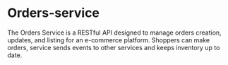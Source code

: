 # Orders-service
The Orders Service is a RESTful API designed to manage orders creation, updates, and listing for an e-commerce platform. Shoppers can make orders, service sends events to other services and keeps inventory up to date.
